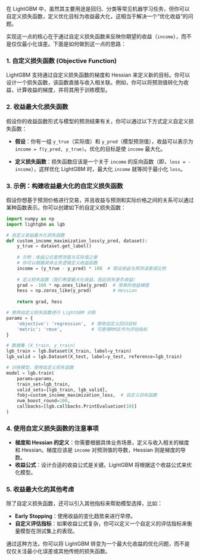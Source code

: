 在 LightGBM 中，虽然其主要用途是回归、分类等常见机器学习任务，但你可以自定义损失函数，定义优化目标为收益最大化，这相当于解决一个“优化收益”的问题。

实现这一点的核心在于通过自定义损失函数来反映你期望的收益（`income`），而不是仅仅最小化误差。下面是如何做到这一点的思路：

### 1. 自定义损失函数 (Objective Function)
LightGBM 支持通过自定义损失函数的梯度和 Hessian 来定义新的目标。你可以设计一个损失函数，该函数直接与收入相关联。例如，你可以将预测值转化为收益，计算收益的梯度，并将其用于训练模型。

### 2. 收益最大化损失函数
假设你的收益函数形式与模型的预测结果有关，你可以通过以下方式定义自定义损失函数：

- **假设**：你有一组 `y_true`（实际值）和 `y_pred`（模型预测值），收益可以表示为 `income = f(y_pred, y_true)`。优化的目标是使 `income` 最大化。

- **定义损失函数**：损失函数应该是一个关于 `income` 的反向函数（即，`loss = -income`），这样优化 LightGBM 时，最大化 `income` 就等同于最小化 `loss`。

### 3. 示例：构建收益最大化的自定义损失函数

假设你想基于预测价格进行交易，并且收益与预测和实际价格之间的关系可以通过某种函数表示。你可以创建如下的自定义损失函数：

```python
import numpy as np
import lightgbm as lgb

# 自定义收益最大化损失函数
def custom_income_maximization_loss(y_pred, dataset):
    y_true = dataset.get_label()
    
    # 示例：收益公式是预测值与实际值之差
    # 你可以根据具体业务逻辑定义收益函数
    income = (y_true - y_pred) * 100  # 假设收益与预测误差成比例
    
    # 定义损失函数（我们希望最大化收益，因此损失是负收益）
    grad = -100 * np.ones_like(y_pred)  # 简单的收益梯度
    hess = np.zeros_like(y_pred)        # Hessian
    
    return grad, hess

# 使用自定义损失函数进行 LightGBM 训练
params = {
    'objective': 'regression',  # 使用自定义回归目标
    'metric': 'rmse',           # 可使用RMSE作为评估指标
}

# 数据集 (X_train, y_train)
lgb_train = lgb.Dataset(X_train, label=y_train)
lgb_valid = lgb.Dataset(X_test, label=y_test, reference=lgb_train)

# 训练模型，使用自定义损失函数
model = lgb.train(
    params=params,
    train_set=lgb_train,
    valid_sets=[lgb_train, lgb_valid],
    fobj=custom_income_maximization_loss,  # 自定义目标函数
    num_boost_round=100,
    callbacks=[lgb.callbacks.PrintEvaluation(10)]
)
```

### 4. 使用自定义损失函数的注意事项
- **梯度和 Hessian 的定义**：你需要根据具体业务场景，定义与收入相关的梯度和 Hessian。梯度应该是 `income` 对预测值的导数，Hessian 则是梯度的导数。
- **收益公式**：设计合适的收益公式是关键。LightGBM 将根据这个收益公式来优化模型。

### 5. 收益最大化的其他考虑
除了自定义损失函数，还可以引入其他指标来帮助模型选择，比如：
- **Early Stopping**：使用收益的变化趋势来进行早停。
- **自定义评估指标**：如果收益公式复杂，你可以定义一个自定义的评估指标来衡量模型在测试集上的表现。

通过这种方法，你可以将 LightGBM 转变为一个最大化收益的优化问题，而不是仅仅关注最小化误差或其他传统的损失函数。
